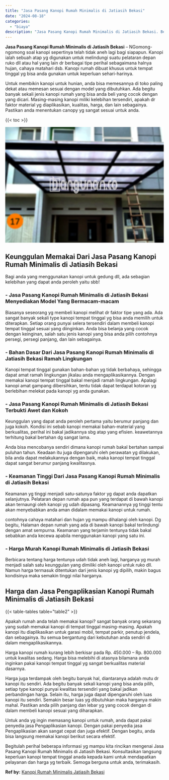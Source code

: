 ```yaml
---
title: "Jasa Pasang Kanopi Rumah Minimalis di Jatiasih Bekasi"
date: "2024-08-18"
categories: 
  - "biaya"
description: "Jasa Pasang Kanopi Rumah Minimalis di Jatiasih Bekasi. Begitulah perihal beberapa informasi yg mampu kita rincikan mengenai Jasa Pasang Kanopi Rumah Minimali..."
---
```


**Jasa Pasang Kanopi Rumah Minimalis di Jatiasih Bekasi** – NGomong-ngomong soal kanopi sepertinya telah tidak aneh lagi bagi siapapun. Kanopi ialah sebuah atap yg digunakan untuk melindungi suatu pelataran depan ruko dll atau hal yang lain dr berbagai tipe perihal sebagaimana halnya hujan, cahaya matahari dsb. Kanopi rumah dibuat khusus untuk tempat tinggal yg bisa anda gunakan untuk keperluan sehari-harinya.

Untuk membikin kanopi untuk hunian, anda bisa memesannya di toko paling dekat atau memesan sesuai dengan model yang dibutuhkan. Ada begitu banyak sekali jenis kanopi rumah yang bisa anda beli yang cocok dengan yang dicari. Masing-masing kanopi miliki kelebihan tersendiri, apakah dr faktor material yg diaplikasikan, kualitas, harga, dan lain sebagainya. Pastikan anda menentukan canopy yg sangat sesuai untuk anda.

{{< toc >}}

![Jasa Pasang Kanopi Rumah Minimalis di Jatiasih Bekasi](/images/harga-kanopi-minimalis-58.png)

## Keunggulan Memakai Dari Jasa Pasang Kanopi Rumah Minimalis di Jatiasih Bekasi

Bagi anda yang menggunakan kanopi untuk gedung dll, ada sebagian kelebihan yang dapat anda peroleh yaitu sbb!

### \- Jasa Pasang Kanopi Rumah Minimalis di Jatiasih Bekasi Menyediakan Model Yang Bermacam-macam

Biasanya seseorang yg membeli kanopi melihat dr faktor tipe yang ada. Ada sangat banyak sekali type kanopi tempat tinggal yg bisa anda memilih untuk diterapkan. Setiap orang punyai selera tersendiri dalam membeli kanopi tempat tinggal sesuai yang diinginkan. Anda bisa belanja yang cocok dengan keinginan, salah satu jenis kanopi yang bisa anda pilih contohnya persegi, persegi panjang, dan lain sebagainya.

### \- Bahan Dasar Dari Jasa Pasang Kanopi Rumah Minimalis di Jatiasih Bekasi Ramah Lingkungan

Kanopi tempat tinggal gunakan bahan-bahan yg tidak berbahaya, sehingga dapat amat ramah lingkungan jikalau anda mengaplikasikannya. Dengan memakai kanopi tempat tinggal bakal menjadi ramah lingkungan. Apalagi kanopi amat gampang dibersihkan, tentu tidak dapat terdapat kotoran yg berlebihan melekat pada kanopi yg anda gunakan.

### \- Jasa Pasang Kanopi Rumah Minimalis di Jatiasih Bekasi Terbukti Awet dan Kokoh

Keunggulan yang dapat anda peroleh pertama yaitu berumur panjang dan juga kokoh. Kondisi ini sebab kanopi memakai bahan-material yang berkualitas, perihal ini bakal jadikannya sbg atap yang efisien. keawetannya terhitung bakal bertahan dg sangat lama.

Anda bisa mencobanya sendiri dimana kanopi rumah bakal bertahan sampai puluhan tahun. Keadaan itu juga dipengaruhi oleh perawatan yg dilakukan, bila anda dapat melakukannya dengan baik, maka kanopi tempat tinggal dapat sangat berumur panjang kwalitasnya.

### \- Keamanan Tinggi Dari Jasa Pasang Kanopi Rumah Minimalis di Jatiasih Bekasi

Keamanan yg tinggi menjadi satu-satunya faktor yg dapat anda dapatkan selanjutnya. Pelataran depan rumah apa pun yang terdapat di bawah kanopi akan ternaungi oleh kanopi yg udah dipasang. Keamanannya yg tinggi tentu akan menyebabkan anda aman didalam memakai kanopi untuk rumah.

contohnya cahaya matahari dan hujan yg mampu dihalangi oleh kanopi. Dg begitu, Halaman depan rumah yang ada di bawah kanopi bakal terlindungi dengan amat sempurna. Keamanan yang terjamin tentunya tidak bakal sebabkan anda kecewa apabila menggunakan kanopi yang satu ini.

### \- Harga Murah Kanopi Rumah Minimalis di Jatiasih Bekasi

Berbicara tentang harga tentunya udah tidak aneh lagi, harganya yg murah menjadi salah satu keunggulan yang dimiliki oleh kanopi untuk ruko dll. Namun harga termasuk ditentukan dari jenis kanopi yg dipilih, makin bagus kondisinya maka semakin tinggi nilai harganya.

## Harga dan Jasa Pengaplikasian Kanopi Rumah Minimalis di Jatiasih Bekasi

{{< table-tables table="table2" >}}

Apakah rumah anda telah memakai kanopi? sangat banyak orang sekarang yang sudah memakai kanopi di tempat tinggal masing-masing. Apakah kanopi itu diaplikasikan untuk garasi mobil, tempat parkir, penutup jendela, dan sebagainya. Itu semua bergantung dari kebutuhan anda sendiri di dalam mengaplikasikannya.

Harga kanopi rumah kurang lebih berkisar pada Rp. 450.000 – Rp. 800.000 untuk kwalitas sedang. Harga bisa melebihi di atasnya bilamana anda inginkan pakai kanopi tempat tinggal yg sangat berkualitas material dasarnya.

Harga juga terdampak oleh begitu banyak hal, diantaranya adalah mutu dr kanopi itu sendiri. Ada begitu banyak sekali kanopi yang bisa anda pilih, setiap type kanopi punyai kwalitas tersendiri yang bakal jadikan perbandingan harga. Selain itu, harga juga dapat dipengaruhi oleh luas kanopi itu sendiri. Semakin besar luas yg dibutuhkan maka harganya makin mahal. Pastikan anda pilih panjang dan lebar yg yang cocok dengan di dalam membeli kanopi sesuai yang diharapkan.

Untuk anda yg ingin memasang kanopi untuk rumah, anda dapat pakai penyedia jasa Pengaplikasian kanopi. Dengan pakai penyedia jasa Pengaplikasian akan sangat cepat dan juga efektif. Dengan begitu, anda bisa langsung memakai kanopi berikut secara efektif.

Begitulah perihal beberapa informasi yg mampu kita rincikan mengenai Jasa Pasang Kanopi Rumah Minimalis di Jatiasih Bekasi. Konsultasikan langsung keperluan kanopi tempat tinggal anada kepada kami untuk mendapatkan pelayanan dan harga yg terbaik. Semoga berguna untuk anda, terimakasih.

**Ref by:**  [Kanopi Rumah Minimalis Jatiasih Bekasi](https://id.wikipedia.org/wiki/Kanopi)
